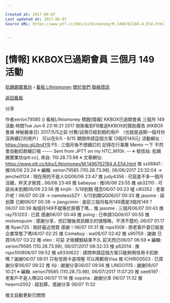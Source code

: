 ```yaml
---

Created at: 2017-06-07
Last updated at: 2017-06-07
Source URL: https://www.ptt.cc/bbs/Lifeismoney/M.1496762184.A.E54.html


---
```


# [情報] KKBOX已過期會員 三個月 149 活動


[批踢踢實業坊](https://www.ptt.cc/) › [看板 Lifeismoney](https://www.ptt.cc/bbs/Lifeismoney/index.html) [關於我們](https://www.ptt.cc/about.html) [聯絡資訊](https://www.ptt.cc/contact.html)

[返回看板](https://www.ptt.cc/bbs/Lifeismoney/index.html)

分享

作者xerion79585 ()
看板Lifeismoney
標題\[情報\] KKBOX已過期會員 三個月 149 活動
時間Tue Jun 6 23:16:21 2017
剛剛看到FB推送KKBOX的贊助廣告 (KKBOX會員 神秘變身日) 2017/5/5之前 付費/試用已經到期的用戶 （也就是過期一個月你沒再續訂的用戶） 可以在6/5 - 6/15 期間申請這個方案 (3個月149元) 活動網址：<https://goo.gl/Jtn4YR> PS : 三個月後不想續訂的 記得在行事曆 Memo 一下 不然會自動扣款續訂哦 ----- Sent from JPTT on my HTC\_M10h. -- ※ 發信站: 批踢踢實業坊(ptt.cc), 來自: 110.28.73.98 ※ 文章網址: <https://www.ptt.cc/bbs/Lifeismoney/M.1496762184.A.E54.html>
推 ss56841 : 推06/06 23:24
※ 編輯: xerion79585 (110.28.73.98), 06/06/2017 23:32:04
→ jenche0124 : 現在用的不是人QQ06/06 23:47
推 judy4356 : 可惡差不多一個月沒續，昨天才剛買...06/06 23:49
推 babeyuu : 推06/06 23:55
推 ab32110 : 可惡尚未到期06/06 23:56
推 kinjih : 5/18到期 殘念06/07 00:23
噓 c80352 : 老客戶呢！06/07 00:28
→ namelessSZY : 5/13到期QQ06/07 00:33
推 jasome : 超划算 已刷06/07 00:38
→ jiangcimin : 是前三個月每月149還是3個月149？06/07 00:39
每個月149不就等於原價了嗎...
推 jasome : 三個月06/07 00:43
推 ray751203 : 已買 感謝06/07 00:48
推 poing : 已申請3Q06/07 00:55
推 molsmopuim : 感謝分享，但訂閱後資訊顯示的很隱晦，不清不楚的..06/07 01:17
推 Ryan725 : 剛好最近想買 感謝！06/07 01:31
推 rsps1008 : 把老客戶耍已經是企業常態了嗎06/07 02:25
推 Comebuy : wa06/07 02:42
推 s90759 : 謝謝 已買06/07 03:22
推 oten : 可惡 才剛體驗結束不久 前天而已06/07 06:59
※ 編輯: xerion79585 (110.28.73.98), 06/07/2017 08:32:33
推 p62014 : 推rsps100806/07 08:52
推 a9330622 : 請問申請這個方案只能夠用信用卡扣款嗎？謝謝06/07 09:01
只有信用卡選項喔 可以用郵局Visa
推 ICHIRO0503 : 已買 謝分享06/07 09:22
推 lilji : 謝謝分享06/07 09:56
推 LINGO1115 : 謝謝06/07 10:21
※ 編輯: xerion79585 (110.28.73.98), 06/07/2017 11:07:20
推 oee6197 : 老客戶不是人嗎QQ 06/07 11:16
推 oopsha : 謝謝分享 06/07 11:32
推 heavrn2002 : 超划算，感謝分享 06/07 11:32

推文自動更新已關閉

